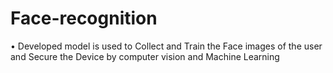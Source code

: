 # Face-recognition

•	Developed model is used to Collect and Train the Face images of the user  and  Secure the Device by computer vision and Machine Learning
